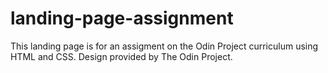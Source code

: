 # landing-page-assignment

This landing page is for an assigment on the Odin Project curriculum using HTML and CSS. Design provided by The Odin Project.
